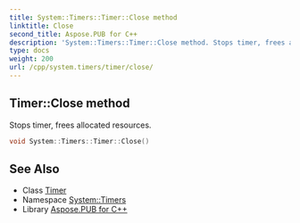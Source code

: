```yaml
---
title: System::Timers::Timer::Close method
linktitle: Close
second_title: Aspose.PUB for C++
description: 'System::Timers::Timer::Close method. Stops timer, frees allocated resources in C++.'
type: docs
weight: 200
url: /cpp/system.timers/timer/close/
---
```

## Timer::Close method


Stops timer, frees allocated resources.

```cpp
void System::Timers::Timer::Close()
```

## See Also

* Class [Timer](../)
* Namespace [System::Timers](../../)
* Library [Aspose.PUB for C++](../../../)
